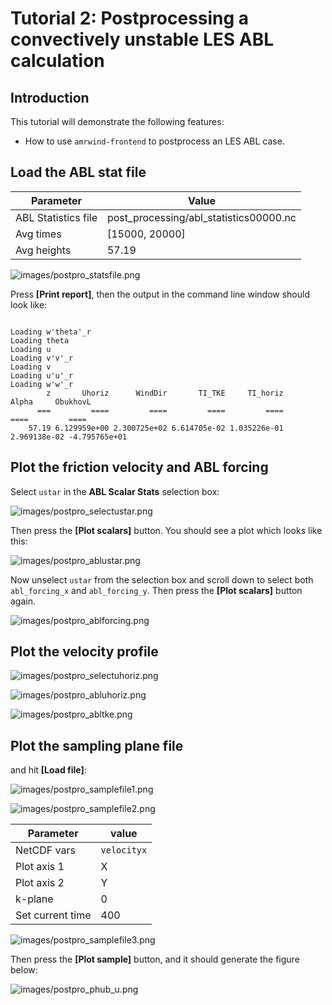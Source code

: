 # Tutorial 2: Postprocessing a convectively unstable LES ABL calculation

<!-- NOTE: The tutorial is actually generated by make_tutorial2postpro.py -->

<!--INTROTEXTSETUP-->
## Introduction

This tutorial will demonstrate the following features:
- How to use `amrwind-frontend` to postprocess an LES ABL case.

<!--INTROTEXTEND-->

## Load the ABL stat file

| Parameter           | Value           |
| ---                 | ---             |
| ABL Statistics file | post_processing/abl_statistics00000.nc |
| Avg times           | [15000, 20000] |
| Avg heights         | 57.19 |

![images/postpro_statsfile.png](images/postpro_statsfile.png)

Press **[Print report]**, then the output in the command line window
should look like:

```

Loading w'theta'_r
Loading theta
Loading u
Loading v'v'_r
Loading v
Loading u'u'_r
Loading w'w'_r
        z       Uhoriz      WindDir       TI_TKE     TI_horiz        Alpha     ObukhovL 
      ===         ====         ====         ====         ====         ====         ==== 
    57.19 6.129959e+00 2.300725e+02 6.614705e-02 1.035226e-01 2.969138e-02 -4.795765e+01 

```

## Plot the friction velocity and ABL forcing

Select `ustar` in the **ABL Scalar Stats** selection box:  

![images/postpro_selectustar.png](images/postpro_selectustar.png)

Then press the **[Plot scalars]** button.  You should see a plot which
looks like this:

![images/postpro_ablustar.png](images/postpro_ablustar.png)

Now unselect `ustar` from the selection box and scroll down to select
both `abl_forcing_x` and `abl_forcing_y`.  Then press the **[Plot
scalars]** button again.

![images/postpro_ablforcing.png](images/postpro_ablforcing.png)

## Plot the velocity profile

![images/postpro_selectuhoriz.png](images/postpro_selectuhoriz.png)

![images/postpro_abluhoriz.png](images/postpro_abluhoriz.png)

![images/postpro_abltke.png](images/postpro_abltke.png)

## Plot the sampling plane file 

and hit **[Load file]**: 

![images/postpro_samplefile1.png](images/postpro_samplefile1.png)

![images/postpro_samplefile2.png](images/postpro_samplefile2.png)

| Parameter        | value                         |
| ---              | ---                           |
| NetCDF vars      | `velocityx`                   |
| Plot axis 1      | X     |
| Plot axis 2      | Y     |
| k-plane          | 0                             |
| Set current time | 400 |

![images/postpro_samplefile3.png](images/postpro_samplefile3.png)

Then press the **[Plot sample]** button, and it should generate the
figure below:

![images/postpro_phub_u.png](images/postpro_phub_u.png)
